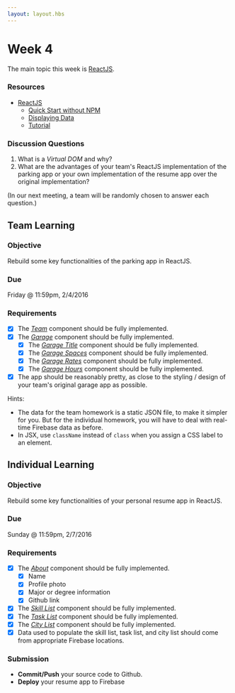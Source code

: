 ```yaml
---
layout: layout.hbs
---
```


# Week 4

The main topic this week is [ReactJS](https://facebook.github.io/react/).

### Resources

* [ReactJS](https://facebook.github.io/react/)
  * [Quick Start without NPM](https://facebook.github.io/react/docs/getting-started.html#quick-start-without-npm)
  * [Displaying Data](https://facebook.github.io/react/docs/displaying-data.html)
  * [Tutorial](https://facebook.github.io/react/docs/tutorial.html)

### Discussion Questions

1. What is a _Virtual DOM_ and why?
2. What are the advantages of your team's ReactJS implementation of the parking
app or your own implementation of the resume app over the original implementation?

(In our next meeting, a team will be randomly chosen to answer each question.)

## Team Learning

### Objective

Rebuild some key functionalities of the parking app in ReactJS.

### Due

Friday @ 11:59pm, 2/4/2016

### Requirements

* [X] The [_Team_](/apps/parking/react/components/team.js) component should be fully implemented.
* [X] The [_Garage_](/apps/parking/react/components/garage.js) component should be fully implemented.
  * [X] The [_Garage Title_](/apps/parking/react/components/garage-title.js) component should be fully implemented.
  * [X] The [_Garage Spaces_](/apps/parking/react/components/garage-spaces.js) component should be fully implemented.
  * [X] The [_Garage Rates_](/apps/parking/react/components/garage-rates.js) component should be fully implemented.
  * [X] The [_Garage Hours_](/apps/parking/react/components/garage-hours.js) component should be fully implemented.
* [X] The app should be reasonably pretty, as close to the styling / design of your team's original garage app as possible.

Hints:
* The data for the team homework is a static JSON file, to make it simpler for you. But
for the individual homework, you will have to deal with real-time Firebase data
as before.
* In JSX, use `className` instead of `class` when you assign a CSS label to an element.

## Individual Learning

### Objective

Rebuild some key functionalities of your personal resume app in ReactJS.

### Due

Sunday @ 11:59pm, 2/7/2016

### Requirements

* [X] The [_About_](/apps/resume/react/components/about.js) component should be fully implemented.
  * [X] Name
  * [X] Profile photo
  * [X] Major or degree information
  * [X] Github link  
* [X] The [_Skill List_](/apps/resume/react/components/skill-list.js) component should be fully implemented.
* [X] The [_Task List_](/apps/resume/react/components/task-list.js) component should be fully implemented.
* [X] The [_City List_](/apps/resume/react/components/city-list.js) component should be fully implemented.
* [X] Data used to populate the skill list, task list, and city list should come from
appropriate Firebase locations.

### Submission

* __Commit/Push__ your source code to Github.
* __Deploy__ your resume app to Firebase

